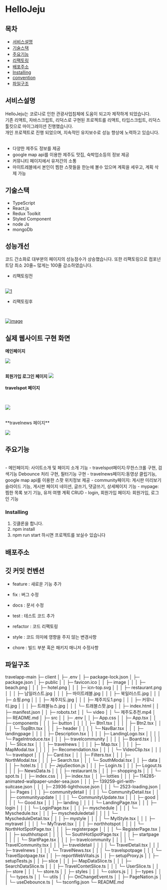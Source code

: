 # HelloJeju

## 목차

- [서비스설명](#서비스설명)
- [기술스택](#기술스택)
- [주요기능](#주요기능)
- [리팩토링](#리팩토링)
- [배포주소](#배포주소)
- [Installing](#Installing)
- [convention](#깃커밋컨벤션)
- [파일구조](#파일구조)

## 서비스설명

HelloJeju는 코로나로 인한 관광사업침체에 도움이 되고자 제작하게 되었습니다.<br>
기존 리액트, 자바스크립트, 리덕스로 구현된 프로젝트를 리액트, 타입스크립트, 리덕스 툴킷으로 마이그레이션 진행했습니다.<br>
개인 프로젝트로 진행 되었으며, 지속적인 유지보수로 성능 향상에 노력하고 있습니다.
<br>
<br>

- 다양한 제주도 정보를 제공
- google map api를 이용한 제주도 맛집, 숙박업소등의 정보 제공
- 커뮤니티 페이지에서 유저간의 소통
- 마이트레블에서 본인이 찜한 스팟들을 한눈에 볼수 있으며 계획을 세우고, 계획 삭제 가능

## 기술스택

- TypeScript
- React.js
- Redux Toolkit
- Styled Component
- node Js
- mongoDb

## 성능개선

코드 간소화로 대부분의 페이지의 성능점수가 상승했습니다. 또한 리팩토링으로 컴포넌트당 최소 20줄~ 많게는 100줄 감소하였습니다.

- 리팩토링전

<br>
<a href="https://ibb.co/djdZtzt"><img src="https://i.ibb.co/fqhJ9P9/1.png" alt="1" border="0"></a>

- 리팩토링후

<br>

<a href="https://ibb.co/8xPHt6V"><img src="https://i.ibb.co/n1QFtzS/image.png" alt="image" border="0"></a>

## 실제 웹사이트 구현 화면

**메인페이지**

![](https://media.giphy.com/media/v1.Y2lkPTc5MGI3NjExNjk4MmE5MjEzNjI4ZWM3MjQxMDk2YmY3ZmRhNjlkOTgyODcyOWU3YSZjdD1n/MkCl5uZm04o61PWDeg/giphy.gif)
<br>
<br>

**회원가입 로그인 페이지**
![](https://media.giphy.com/media/v1.Y2lkPTc5MGI3NjExZWI5MDdjMDhhODQ2ODVmOTI0NzUxYTkyNGI4ZjVlMDI5OTZkZGFiMSZjdD1n/OoBhloOdDZEtxiskAg/giphy.gif)
<br>
<br>
**travelspot 페이지**

<br>

![](https://media.giphy.com/media/v1.Y2lkPTc5MGI3NjExNGZhMGE5NzNhYjQxNzEyYTU4NDhlYmEwNmI3ZDM0NjBlMjgxMGE3NiZjdD1n/anWw53TvyyYmucsrUr/giphy.gif)

<br>
**travelnews 페이지**
<br>

![](https://media.giphy.com/media/v1.Y2lkPTc5MGI3NjExZDU0NTExM2QyNWQ4NTI3MmViMTNlZTU4MGE1OTIwOWZlZDZkY2NiYiZjdD1n/n1jvBGEp7bpojQDyAp/giphy.gif)

## 주요기능

<br>
- 메인페이지: 사이트소개 및 페이지 소개 기능
- travelspot페이지:무한스크롤 구현, 검색기능 Debounce 처리 구현, 필터기능 구현
- travelnews페이지:동영상 클립기능, google map api를 이용한 스팟 위치정보 제공
- community페이지: 게시판 미리보기 슬라이드 기능, 게시판 페이지 네이션, 글쓰기, 댓글쓰기, 상세페이지 기능
- mypage: 찜한 목록 보기 기능, 유저 여행 계획 CRUD
- login, 회원가입 페이지: 회원가입, 로그인 기능

### Installing

1. 깃클론을 합니다.
2. npm install
3. npm run start 하시면 프로젝트를 보실수 있습니다

## 배포주소

## 깃 커밋 컨벤션

- feature : 새로운 기능 추가

- fix : 버그 수정

- docs : 문서 수정

- test : 테스트 코드 추가

- refactor : 코드 리팩토링

- style : 코드 의미에 영향을 주지 않는 변경사항

- chore : 빌드 부분 혹은 패키지 매니저 수정사항

## 파일구조

travelapp-main
├─ client
│ ├─ .env
│ ├─ package-lock.json
│ ├─ package.json
│ ├─ public
│ │ ├─ favicon.ico
│ │ ├─ image
│ │ │ ├─ beach.png
│ │ │ ├─ hotel.png
│ │ │ ├─ icn-top.svg
│ │ │ ├─ restaurant.png
│ │ │ ├─ 남일러스트.jpg
│ │ │ ├─ 마이트레블.jpg
│ │ │ ├─ 북일러스트.jpg
│ │ │ ├─ 쇼핑.png
│ │ │ ├─ 제주지도.jpg
│ │ │ ├─ 제주지도1.png
│ │ │ ├─ 커뮤니티.jpg
│ │ │ ├─ 트래블뉴스.jpg
│ │ │ └─ 트래블스팟.jpg
│ │ ├─ index.html
│ │ ├─ manifest.json
│ │ ├─ robots.txt
│ │ └─ video
│ │ └─ 제주도추천.mp4
│ ├─ README.md
│ ├─ src
│ │ ├─ .env
│ │ ├─ App.css
│ │ ├─ App.tsx
│ │ ├─ components
│ │ │ ├─ button
│ │ │ │ ├─ Btn1.tsx
│ │ │ │ ├─ Btn2.tsx
│ │ │ │ └─ TopBtn.tsx
│ │ │ ├─ header
│ │ │ │ └─ NavBar.tsx
│ │ │ ├─ landingpage
│ │ │ │ ├─ Description.tsx
│ │ │ │ ├─ LandingLogo.tsx
│ │ │ │ └─ PageIntroduce.tsx
│ │ │ ├─ travelcommunity
│ │ │ │ ├─ Board.tsx
│ │ │ │ └─ Slice.tsx
│ │ │ ├─ travelnews
│ │ │ │ ├─ Map.tsx
│ │ │ │ ├─ MapModal.tsx
│ │ │ │ ├─ Recomendation.tsx
│ │ │ │ └─ VideoClip.tsx
│ │ │ └─ travelspot
│ │ │ ├─ Card.tsx
│ │ │ ├─ Filters.tsx
│ │ │ ├─ NorthModal.tsx
│ │ │ ├─ Search.tsx
│ │ │ └─ SouthModal.tsx
│ │ ├─ data
│ │ │ ├─ hotel.ts
│ │ │ ├─ JejuSection.js
│ │ │ ├─ Login.ts
│ │ │ ├─ Logout.ts
│ │ │ ├─ NewsData.ts
│ │ │ ├─ restaurant.ts
│ │ │ ├─ shopping.ts
│ │ │ └─ spot.ts
│ │ ├─ index.css
│ │ ├─ index.tsx
│ │ ├─ lotties
│ │ │ ├─ 114285-animated-wallpaper-under-sea.json
│ │ │ ├─ 139259-girl-with-suitcase.json
│ │ │ ├─ 23936-lighthouse.json
│ │ │ └─ 2523-loading.json
│ │ ├─ Pages
│ │ │ ├─ communitydetail
│ │ │ │ └─ CommunityDetail.tsx
│ │ │ ├─ communityupdate
│ │ │ │ └─ CommunityUpdate.tsx
│ │ │ ├─ good
│ │ │ │ └─ Good.tsx
│ │ │ ├─ landing
│ │ │ │ └─ LandingPage.tsx
│ │ │ ├─ login
│ │ │ │ └─ LoginPage.tsx
│ │ │ ├─ myschedule
│ │ │ │ └─ Myschedule.tsx
│ │ │ ├─ myscheduledetail
│ │ │ │ └─ MyscheduleDetail.tsx
│ │ │ ├─ mystyle
│ │ │ │ └─ MylStyle.tsx
│ │ │ ├─ mytravel
│ │ │ │ └─ MyTravel.tsx
│ │ │ ├─ northhotspot
│ │ │ │ └─ NorthHotSpotPage.tsx
│ │ │ ├─ registerpage
│ │ │ │ └─ RegisterPage.tsx
│ │ │ ├─ southhotspot
│ │ │ │ └─ SouthHotSpotPage.tsx
│ │ │ ├─ startpage
│ │ │ │ └─ StartPage.tsx
│ │ │ ├─ travelcommunity
│ │ │ │ └─ TravelCommunity.tsx
│ │ │ ├─ traveldetail
│ │ │ │ └─ TravelDetail.tsx
│ │ │ ├─ travelnews
│ │ │ │ └─ TravelNews.tsx
│ │ │ └─ travelspotpage
│ │ │ └─ TravelSpotpage.tsx
│ │ ├─ reportWebVitals.js
│ │ ├─ setupProxy.js
│ │ ├─ setupTests.js
│ │ ├─ slice
│ │ │ ├─ MapDataSlice.ts
│ │ │ ├─ SearchDataSlice.ts
│ │ │ ├─ TravelContetSlice.ts
│ │ │ └─ UserSlice.ts
│ │ ├─ store
│ │ │ └─ store.ts
│ │ ├─ styles
│ │ │ └─ colors.js
│ │ ├─ types
│ │ │ └─ types.ts
│ │ └─ utils
│ │ ├─ OnChangeEvent.ts
│ │ ├─ PageNation.js
│ │ └─ useDebounce.ts
│ └─ tsconfig.json
└─ README.md

```

```
